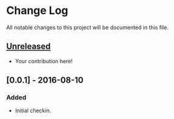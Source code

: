# Change Log

All notable changes to this project will be documented in this file.

## [Unreleased]

* Your contribution here!

## [0.0.1] - 2016-08-10

### Added
- Initial checkin.

[Unreleased]: https://github.com/greglanthier/travis-arduino-test/compare/0.0.1...HEAD


